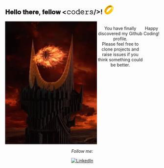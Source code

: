 <h2> 𝐇𝐞𝐥𝐥𝐨 𝐭𝐡𝐞𝐫𝐞, 𝐟𝐞𝐥𝐥𝐨𝐰 <𝚌𝚘𝚍𝚎𝚛𝚜/>! <img src="src/one-ring.png"></h2>

<div style="display: flex; flex-direction: row;" align="center" width="50">
  <img src="src/sauron.gif" alt="Welcome!" width="300"/>
  <p>
  You have finally discovered my Github profile. <br>
  Please feel free to clone projects and raise issues if you think something could be better.

  Happy Coding!
  </p>
</div>
  
<div align="center">

<i>Follow me:</i><br>

<a href="https://www.linkedin.com/in/agustin-lozano-blua/" target="_blank"><img src="https://img.shields.io/badge/LinkedIn-%230077B5.svg?&style=flat-square&logo=linkedin&logoColor=white" alt="LinkedIn"></a>

</div>


